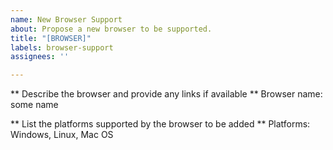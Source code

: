 ```yaml
---
name: New Browser Support
about: Propose a new browser to be supported.
title: "[BROWSER]"
labels: browser-support
assignees: ''

---
```


** Describe the browser and provide any links if available **
Browser name: some name

** List the platforms supported by the browser to be added **
 Platforms: Windows, Linux, Mac OS
